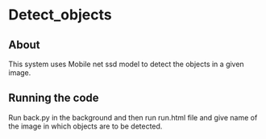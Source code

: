 # Detect_objects

## About
This system uses Mobile net ssd model to detect the objects in a given image.

## Running the code
Run back.py in the background and then run run.html file and give name of the image in which objects are to be detected.

